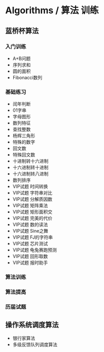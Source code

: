 # Algorithms   /   算法 训练
## 蓝桥杯算法
### 入门训练
- A+B问题
- 序列求和
- 圆的面积
- Fibonacci数列

### 基础练习
- 闰年判断
- 01字串
- 字母图形
- 数列特征
- 查找整数
- 杨辉三角形
- 特殊的数字
- 回文数
- 特殊回文数
- 十进制转十六进制
- 十六进制转十进制
- 十六进制转八进制
- 数列排序
- VIP试题 时间转换
- VIP试题 字符串对比
- VIP试题 分解质因数
- VIP试题 矩阵乘法
- VIP试题 矩形面积交
- VIP试题 完美的代价
- VIP试题 数的读法
- VIP试题 Sine之舞
- VIP试题 FJ的字符串
- VIP试题 芯片测试
- VIP试题 龟兔赛跑预测
- VIP试题 回形取数
- VIP试题 报时助手

### 算法训练
### 算法提高
### 历届试题

## 操作系统调度算法
- 银行家算法
- 多级反馈队列调度算法